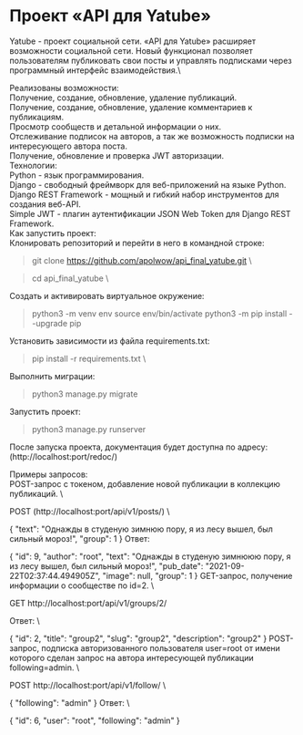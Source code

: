 # Проект «API для Yatube»
Yatube - проект социальной сети. «API для Yatube» расширяет возможности социальной сети. Новый функционал позволяет пользователям публиковать свои посты и управлять подписками через программный интерфейс взаимодействия.\

Реализованы возможности: \
Получение, создание, обновление, удаление публикаций. \
Получение, создание, обновление, удаление комментариев к публикациям. \
Просмотр сообществ и детальной информации о них. \
Отслеживание подписок на авторов, а так же возможность подписки на интересующего автора поста.\
Получение, обновление и проверка JWT авторизации.\
Технологии:\
Python - язык программирования.\
Django - свободный фреймворк для веб-приложений на языке Python.\
Django REST Framework - мощный и гибкий набор инструментов для создания веб-API.\
Simple JWT - плагин аутентификации JSON Web Token для Django REST Framework.\
Как запустить проект: \
Клонировать репозиторий и перейти в него в командной строке: 
> git clone https://github.com/apolwow/api_final_yatube.git \

> cd api_final_yatube \


Создать и активировать виртуальное окружение: 

> python3 -m venv env
> source env/bin/activate
> python3 -m pip install --upgrade pip

Установить зависимости из файла requirements.txt: 

> pip install -r requirements.txt \

Выполнить миграции: 

> python3 manage.py migrate

Запустить проект: 

> python3 manage.py runserver

После запуска проекта, документация будет доступна по адресу: \
(http://localhost:port/redoc/)

Примеры запросов: \
POST-запрос с токеном, добавление новой публикации в коллекцию публикаций. \

POST (http://localhost:port/api/v1/posts/) \

{
  "text": "Однажды в студеную зимнюю пору, я из лесу вышел, был сильный мороз!",
  "group": 1
}
Ответ:

{
    "id": 9,
    "author": "root",
    "text": "Однажды в студеную зимнююю пору, я из лесу вышел, был сильный мороз!",
    "pub_date": "2021-09-22T02:37:44.494905Z",
    "image": null,
    "group": 1
}
GET-запрос, получение информации о сообществе по id=2. \

GET http://localhost:port/api/v1/groups/2/

Ответ: \

{
    "id": 2,
    "title": "group2",
    "slug": "group2",
    "description": "group2"
}
POST-запрос, подписка авторизованного пользователя user=root от имени которого сделан запрос на автора интересующей публикации following=admin. \

POST http://localhost:port/api/v1/follow/ \

{
  "following": "admin"
}
Ответ: \

{
    "id": 6,
    "user": "root",
    "following": "admin"
}
